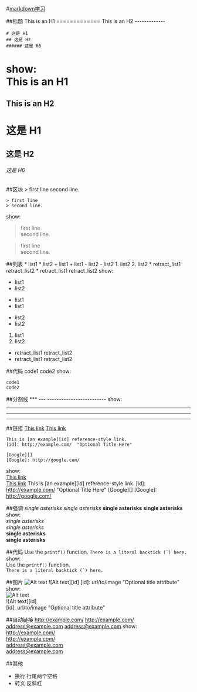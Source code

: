 #[markdown学习](http://wowubuntu.com/markdown/)

##标题
    This is an H1
    =============
    This is an H2
    -------------

    # 这是 H1
    ## 这是 H2
    ###### 这是 H6
show:  
This is an H1
=============
This is an H2
-------------

# 这是 H1
## 这是 H2
###### 这是 H6

##区块
    > first line
    second line.

    > first line
    > second line.
show:  
> first line  
second line.

> first line  
> second line.

##列表
    * list1
    * list2
    + list1
    + list1
    - list2
    - list2
    1. list2
    2. list2
    *    retract_list1
         retract_list2
    *    retract_list1
    retract_list2
show:  
* list1
* list2  
+ list1
+ list1  
- list2
- list2  
1. list1
2. list2  
*    retract_list1
     retract_list2
*    retract_list1
retract_list2

##代码
        code1
        code2
show:  

    code1
    code2

##分割线
    ***
    ---
    -------------------------
show:  
***
---
-------------------------

##链接
    [This link](http://example.net/, "title")
    [This link](./example)

    This is [an example][id] reference-style link.
    [id]: http://example.com/  "Optional Title Here"

    [Google][]
    [Google]: http://google.com/

show:  
[This link](http://example.net/, "title")  
[This link](./example)
This is [an example][id] reference-style link.
[id]: http://example.com/  "Optional Title Here"
[Google][]
[Google]: http://google.com/

##强调
    *single asterisks*
    _single asterisks_
    **single asterisks**
    __single asterisks__
show:  
*single asterisks*  
_single asterisks_  
**single asterisks**  
__single asterisks__

##代码
    Use the `printf()` function.
    ``There is a literal backtick (`) here.``
show:  
Use the `printf()` function.  
``There is a literal backtick (`) here.``

##图片
    ![Alt text](/path/to/img.jpg "Optional title")
    ![Alt text][id]
    [id]: url/to/image  "Optional title attribute"
show:  
![Alt text](/path/to/img.jpg "Optional title")  
![Alt text][id]  
[id]: url/to/image  "Optional title attribute"

##自动链接
    http://example.com/
    <http://example.com/>
    address@example.com
    <address@example.com>
show:  
http://example.com/  
<http://example.com/>  
address@example.com  
<address@example.com>

##其他
* 换行 行尾两个空格
* 转义 反斜杠

